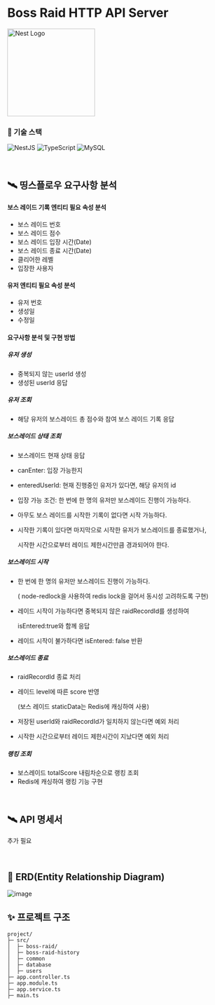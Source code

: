 # Boss Raid HTTP API Server

<p align="left">
  <a href="http://nestjs.com/" target="blank"><img src="https://nestjs.com/img/logo-small.svg" width="200" alt="Nest Logo" /></a>
</p>


### 🏹 기술 스택

![NestJS](https://img.shields.io/badge/NestJS-E0234E.svg?&style=for-the-badge&logo=NestJS&logoColor=white)
![TypeScript](https://img.shields.io/badge/TypeScript-3178C6.svg?&style=for-the-badge&logo=TypeScript&logoColor=white)
![MySQL](https://img.shields.io/badge/MySQL-4479A1.svg?&style=for-the-badge&logo=MySQL&logoColor=white)

<br>

## 🛰️ 띵스플로우 요구사항 분석

#### 보스 레이드 기록 엔티티 필요 속성 분석

- 보스 레이드 번호
- 보스 레이드 점수
- 보스 레이드 입장 시간(Date)
- 보스 레이드 종료 시간(Date)
- 클리어한 레벨
- 입장한 사용자

#### 유저 엔티티 필요 속성 분석

- 유저 번호
- 생성일
- 수정일

#### 요구사항 분석 및 구현 방법
##### 유저 생성 
- 중복되지 않는 userId 생성
- 생성된 userId 응답

##### 유저 조회 
- 해당 유저의 보스레이드 총 점수와 참여 보스 레이드 기록 응답

##### 보스레이드 상태 조회
- 보스레이드 현재 상태 응답
- canEnter: 입장 가능한지
- enteredUserId: 현재 진행중인 유저가 있다면, 해당 유저의 id
- 입장 가능 조건: 한 번에 한 명의 유저만 보스레이드 진행이 가능하다.
- 아무도 보스 레이드를 시작한 기록이 없다면 시작 가능하다.
- 시작한 기록이 있다면 마지막으로 시작한 유저가 보스레이드를 종료했거나,

  시작한 시간으로부터 레이드 제한시간만큼 경과되어야 한다.

##### 보스레이드 시작
- 한 번에 한 명의 유저만 보스레이드 진행이 가능하다.

  ( node-redlock을 사용하여 redis lock을 걸어서 동시성 고려하도록 구현)
- 레이드 시작이 가능하다면 중복되지 않은 raidRecordId를 생성하여

  isEntered:true와 함께 응답
- 레이드 시작이 불가하다면 isEntered: false 반환

##### 보스레이드 종료
- raidRecordId 종료 처리
- 레이드 level에 따른 score 반영

  (보스 레이드 staticData는 Redis에 캐싱하여 사용)
- 저장된 userId와 raidRecordId가 일치하지 않는다면 예외 처리
- 시작한 시간으로부터 레이드 제한시간이 지났다면 예외 처리

##### 랭킹 조회
- 보스레이드 totalScore 내림차순으로 랭킹 조회
- Redis에 캐싱하여 랭킹 기능 구현

<br>

## 🛰️ API 명세서
추가 필요

<br>

## 🔀 ERD(Entity Relationship Diagram)
![image](https://user-images.githubusercontent.com/81298415/191271131-d680fafd-840a-4bf6-a340-defe0fd32c06.png)

## ✨ 프로젝트 구조
```
project/
├─ src/
│  ├─ boss-raid/
│  ├─ boss-raid-history
│  ├─ common
│  ├─ database
│  ├─ users
├─ app.controller.ts
├─ app.module.ts
├─ app.service.ts
├─ main.ts
```

<br>
